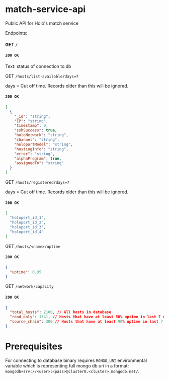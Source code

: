 # match-service-api
Public API for Holo's match service

Endpoints:

#### GET `/`

#### `200 OK`

Text: status of connection to db

GET
`/hosts/list-available?days=7`

days = Cut off time. Records older than this will be ignored.

#### `200 OK`

```json
[
  {
    "_id": "string",
    "IP": "string",
    "timestamp": 0,
    "sshSuccess": true,
    "holoNetwork": "string",
    "channel": "string",
    "holoportModel": "string",
    "hostingInfo": "string",
    "error": "string",
    "alphaProgram": true,
    "assignedTo": "string"
  }
]
```

GET
`/hosts/registered?days=7`

days = Cut off time. Records older than this will be ignored.

#### `200 OK`

```json
[
  "holoport_id_1",
  "holoport_id_2",
  "holoport_id_3",
  "holoport_id_4"
]
```

GET
`/hosts/<name>/uptime`

#### `200 OK`

```json
{
  "uptime": 0.95
}
```

GET
`/network/capacity`

#### `200 OK`

```json
{
  "total_hosts": 2100, // All hosts in database
  "read_only": 1341, // Hosts that have at least 50% uptime in last 7 days
  "source_chain": 300 // Hosts that have at least 90% uptime in last 7 days
}
```

# Prerequisites

For connecting to database binary requires `MONGO_URI` environmental variable which is representing full mongo db uri in a format: `mongodb+srv://<user>:<pass>@cluster0.<cluster>.mongodb.net/`.
